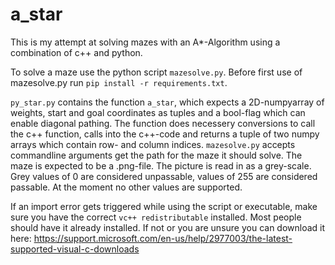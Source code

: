 # a_star
This is my attempt at solving mazes with an A*-Algorithm using a combination of c++ and python.

To solve a maze use the python script ```mazesolve.py```.
Before first use of mazesolve.py run ```pip install -r requirements.txt```. 

```py_star.py``` contains the function ```a_star```, which expects a 2D-numpyarray of weights, start and goal coordinates as tuples and a bool-flag which can enable diagonal pathing. 
The function does necessery conversions to call the c++ function, calls into the c++-code and returns a tuple of two numpy arrays which contain row- and column indices. 
```mazesolve.py``` accepts commandline arguments get the path for the maze it should solve. The maze is expected to be a .png-file. The picture is read in as a grey-scale. Grey values of 0 are considered unpassable, values of 255 are considered passable. At the moment no other values are supported.

If an import error gets triggered while using the script or executable, make sure you have the 
correct ```vc++ redistributable``` installed. Most people should have it already installed. If not or you are unsure you can download it here: https://support.microsoft.com/en-us/help/2977003/the-latest-supported-visual-c-downloads